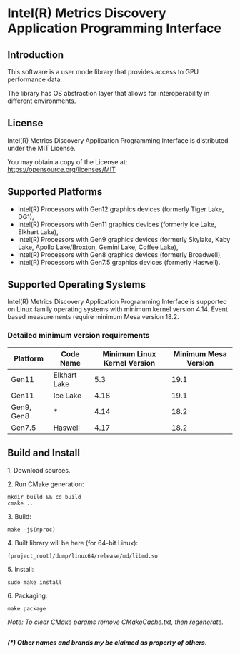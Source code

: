 # Intel(R) Metrics Discovery Application Programming Interface

## Introduction

This software is a user mode library that provides access to GPU performance data.

The library has OS abstraction layer that allows for interoperability in different environments.

## License

Intel(R) Metrics Discovery Application Programming Interface is distributed under the MIT License.

You may obtain a copy of the License at:
https://opensource.org/licenses/MIT

## Supported Platforms

- Intel(R) Processors with Gen12 graphics devices (formerly Tiger Lake, DG1),
- Intel(R) Processors with Gen11 graphics devices (formerly Ice Lake, Elkhart Lake),
- Intel(R) Processors with Gen9 graphics devices (formerly Skylake, Kaby Lake, Apollo Lake/Broxton, Gemini Lake, Coffee Lake),
- Intel(R) Processors with Gen8 graphics devices (formerly Broadwell),
- Intel(R) Processors with Gen7.5 graphics devices (formerly Haswell).

## Supported Operating Systems

Intel(R) Metrics Discovery Application Programming Interface is supported on Linux family operating systems with minimum kernel version 4.14.
Event based measurements require minimum Mesa version 18.2.

### Detailed minimum version requirements

| Platform | Code Name | Minimum Linux Kernel Version | Minimum Mesa Version |
|--|--|--|--|
| Gen11 | Elkhart Lake | 5.3 | 19.1 |
| Gen11 | Ice Lake | 4.18 | 19.1 |
| Gen9, Gen8 | * | 4.14 | 18.2 |
| Gen7.5 | Haswell | 4.17 | 18.2 |

## Build and Install

1\. Download sources.

2\. Run CMake generation:

```shell
mkdir build && cd build
cmake ..
```

3\. Build:

```shell
make -j$(nproc)
```

4\. Built library will be here (for 64-bit Linux):

```shell
(project_root)/dump/linux64/release/md/libmd.so
```

5\. Install:

```shell
sudo make install
```

6\. Packaging:

```shell
make package
```

*Note: To clear CMake params remove CMakeCache.txt, then regenerate.*

##
___(*) Other names and brands my be claimed as property of others.___
